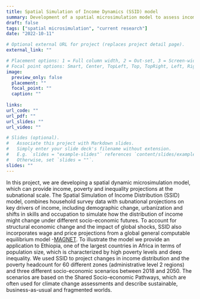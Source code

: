```yaml
---
title: Spatial Simulation of Income Dynamics (SSID) model
summary: Development of a spatial microsimulation model to assess income and poverty change under different socio-economic scenarios.
draft: false
tags: ["spatial microsimulation", "current research"]
date: "2022-10-11"

# Optional external URL for project (replaces project detail page).
external_link: ""

# Placement options: 1 = Full column width, 2 = Out-set, 3 = Screen-width
# Focal point options: Smart, Center, TopLeft, Top, TopRight, Left, Right, BottomLeft, Bottom, BottomRight
image:
  preview_only: false
  placement: ""
  focal_point: ""
  caption: ""
  
links:
url_code: ""
url_pdf: ""
url_slides: ""
url_video: ""

# Slides (optional).
#   Associate this project with Markdown slides.
#   Simply enter your slide deck's filename without extension.
#   E.g. `slides = "example-slides"` references `content/slides/example-slides.md`.
#   Otherwise, set `slides = ""`.
slides: ""
---
```


In this project, we are developing a spatial dynamic microsimulation model, which can provide income, poverty and inequality projections at the subnational scale. The Spatial Simulation of Income Distribution (SSID) model, combines household survey data with subnational projections on key drivers of income, including demographic change, urbanization and shifts in skills and occupation to simulate how the distribution of income might change under different socio-economic futures. To account for structural economic change and the impact of global shocks, SSID also incorporates wage and price projections from a global general computable equilibrium model -[MAGNET](https://www.magnet-model.org). To illustrate the model we provide an application to Ethiopia, one of the largest countries in Africa in terms of population size, which is characterized by high poverty levels and deep inequality. We used SSID to project changes in income distribution and the poverty headcount for 60 different zones (administrative level 2 regions) and three different socio-economic scenarios between 2018 and 2050. The scenarios are based on the Shared Socio-economic Pathways, which are often used for climate change assessments and describe sustainable, business-as-usual and fragmented worlds.